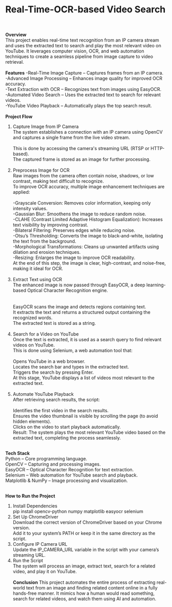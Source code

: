 # Real-Time-OCR-based Video Search
<br><br>
<b>Overview</b>
<br>
This project enables real-time text recognition from an IP camera stream and uses the extracted text to search and play the most relevant video on YouTube. It leverages computer vision, OCR, and web automation techniques to create a seamless pipeline from image capture to video retrieval.
<br><br>
<b>Features</b>
-Real-Time Image Capture – Captures frames from an IP camera.<br>
-Advanced Image Processing – Enhances image quality for improved OCR accuracy.<br>
-Text Extraction with OCR – Recognizes text from images using EasyOCR.<br>
-Automated Video Search – Uses the extracted text to search for relevant videos.<br>
-YouTube Video Playback – Automatically plays the top search result.
<br><br>
<b>Project Flow</b>
<br>
1. Capture Image from IP Camera<br>
The system establishes a connection with an IP camera using OpenCV and captures a single frame from the live video stream.
<br><br>
This is done by accessing the camera's streaming URL (RTSP or HTTP-based).<br>
The captured frame is stored as an image for further processing.<br><br>
2. Preprocess Image for OCR<br>
Raw images from the camera often contain noise, shadows, or low contrast, making text difficult to recognize.<br>
To improve OCR accuracy, multiple image enhancement techniques are applied:
<br><br>
-Grayscale Conversion: Removes color information, keeping only intensity values.<br>
-Gaussian Blur: Smoothens the image to reduce random noise.<br>
-CLAHE (Contrast Limited Adaptive Histogram Equalization): Increases text visibility by improving contrast.<br>
-Bilateral Filtering: Preserves edges while reducing noise.<br>
-Otsu’s Thresholding: Converts the image to black-and-white, isolating the text from the background.<br>
-Morphological Transformations: Cleans up unwanted artifacts using dilation and erosion techniques.<br>
-Resizing: Enlarges the image to improve OCR readability.<br>
At the end of this step, the image is clear, high-contrast, and noise-free, making it ideal for OCR.
<br><br>
3. Extract Text using OCR<br>
The enhanced image is now passed through EasyOCR, a deep learning-based Optical Character Recognition engine.<br>
<br><br>
EasyOCR scans the image and detects regions containing text.<br>
It extracts the text and returns a structured output containing the recognized words.<br>
The extracted text is stored as a string.
<br><br>
4. Search for a Video on YouTube<br>
Once the text is extracted, it is used as a search query to find relevant videos on YouTube.<br>
This is done using Selenium, a web automation tool that:
<br><br>
Opens YouTube in a web browser.<br>
Locates the search bar and types in the extracted text.<br>
Triggers the search by pressing Enter.<br>
At this stage, YouTube displays a list of videos most relevant to the extracted text.
<br><br>
5. Automate YouTube Playback<br>
After retrieving search results, the script:
<br><br>
Identifies the first video in the search results.<br>
Ensures the video thumbnail is visible by scrolling the page (to avoid hidden elements).<br>
Clicks on the video to start playback automatically.<br>
Result: The system plays the most relevant YouTube video based on the extracted text, completing the process seamlessly.
<br><br>

<b>Tech Stack</b><br>
Python – Core programming language.<br>
OpenCV – Capturing and processing images.<br>
EasyOCR – Optical Character Recognition for text extraction.<br>
Selenium – Web automation for YouTube search and playback.<br>
Matplotlib & NumPy – Image processing and visualization.<br>
<br>

<b>How to Run the Project</b><br>
1. Install Dependencies<br>
pip install opencv-python numpy matplotlib easyocr selenium<br>
2. Set Up ChromeDriver<br>
Download the correct version of ChromeDriver based on your Chrome version.<br>
Add it to your system’s PATH or keep it in the same directory as the script.<br>
3. Configure IP Camera URL<br>
Update the IP_CAMERA_URL variable in the script with your camera’s streaming URL.<br>
4. Run the Script<br>
The system will process an image, extract text, search for a related video, and play it on YouTube.
<br><br>
<b>Conclusion</b>
This project automates the entire process of extracting real-world text from an image and finding related content online in a fully hands-free manner. It mimics how a human would read something, search for related videos, and watch them using AI and automation. 







